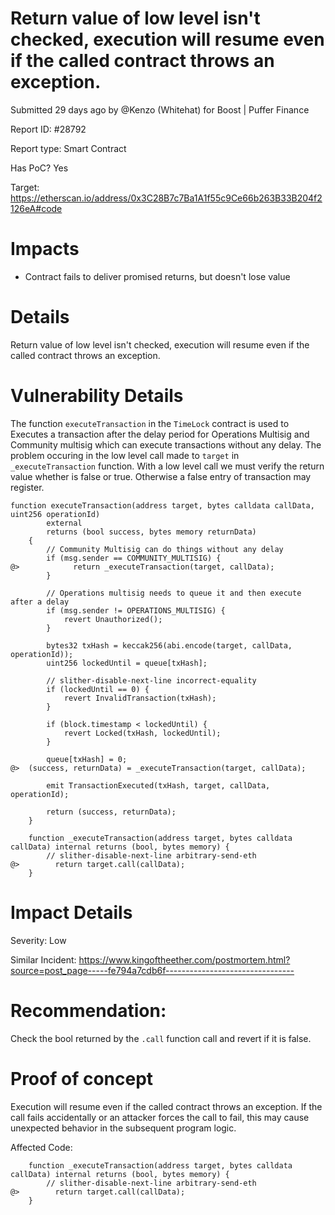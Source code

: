 # Return value of low level isn't checked, execution will resume even if the called contract throws an exception.
Submitted 29 days ago by @Kenzo (Whitehat) for Boost | Puffer Finance

Report ID: #28792

Report type: Smart Contract

Has PoC? Yes

Target: https://etherscan.io/address/0x3C28B7c7Ba1A1f55c9Ce66b263B33B204f2126eA#code

# Impacts
- Contract fails to deliver promised returns, but doesn't lose value

# Details

Return value of low level isn't checked, execution will resume even if the called contract throws an exception.

# Vulnerability Details
The function `executeTransaction` in the `TimeLock` contract is used to Executes a transaction after the delay period for Operations Multisig and Community multisig which can execute transactions without any delay. The problem occuring in the low level call made to `target` in `_executeTransaction` function. With a low level call we must verify the return value whether is false or true. Otherwise a false entry of transaction may register.

```
function executeTransaction(address target, bytes calldata callData, uint256 operationId)
        external
        returns (bool success, bytes memory returnData)
    {
        // Community Multisig can do things without any delay
        if (msg.sender == COMMUNITY_MULTISIG) {
@>            return _executeTransaction(target, callData);
        }

        // Operations multisig needs to queue it and then execute after a delay
        if (msg.sender != OPERATIONS_MULTISIG) {
            revert Unauthorized();
        }

        bytes32 txHash = keccak256(abi.encode(target, callData, operationId));
        uint256 lockedUntil = queue[txHash];

        // slither-disable-next-line incorrect-equality
        if (lockedUntil == 0) {
            revert InvalidTransaction(txHash);
        }

        if (block.timestamp < lockedUntil) {
            revert Locked(txHash, lockedUntil);
        }

        queue[txHash] = 0;
@>  (success, returnData) = _executeTransaction(target, callData);

        emit TransactionExecuted(txHash, target, callData, operationId);

        return (success, returnData);
    }
```

```
    function _executeTransaction(address target, bytes calldata callData) internal returns (bool, bytes memory) {
        // slither-disable-next-line arbitrary-send-eth
@>        return target.call(callData);
    }
```

# Impact Details
Severity: Low

Similar Incident: https://www.kingoftheether.com/postmortem.html?source=post_page-----fe794a7cdb6f--------------------------------

# Recommendation:
Check the bool returned by the `.call` function call and revert if it is false.

# Proof of concept

Execution will resume even if the called contract throws an exception. If the call fails accidentally or an attacker forces the call to fail, this may cause unexpected behavior in the subsequent program logic.

Affected Code:

```
    function _executeTransaction(address target, bytes calldata callData) internal returns (bool, bytes memory) {
        // slither-disable-next-line arbitrary-send-eth
@>        return target.call(callData);
    }
```
